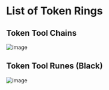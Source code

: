 # List of Token Rings
## Token Tool Chains
![image](https://github.com/user-attachments/assets/296fc6ba-72eb-493c-b77f-ebc95796d72f)

## Token Tool Runes (Black)
![image](https://github.com/user-attachments/assets/37cd3241-bae2-4e49-809d-f5905a5e4134)
